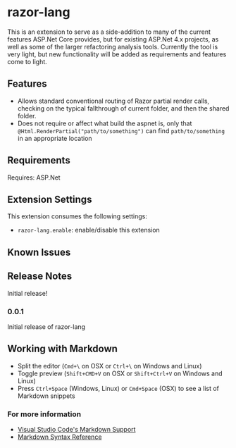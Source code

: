 # razor-lang

This is an extension to serve as a side-addition to many of the current features ASP.Net Core provides, but for existing ASP.Net 4.x projects, as well as some of the larger refactoring analysis tools.  Currently the tool is very light, but new functionality will be added as requirements and features come to light.

## Features

* Allows standard conventional routing of Razor partial render calls, checking on the typical fallthrough of current folder, and then the shared folder.
* Does not require or affect what build the aspnet is, only that `@Html.RenderPartial("path/to/something")` can find `path/to/something` in an appropriate location

## Requirements

Requires: ASP.Net

## Extension Settings

This extension consumes the following settings:

* `razor-lang.enable`: enable/disable this extension

## Known Issues



## Release Notes

Initial release!

### 0.0.1

Initial release of razor-lang

## Working with Markdown

* Split the editor (`Cmd+\` on OSX or `Ctrl+\` on Windows and Linux)
* Toggle preview (`Shift+CMD+V` on OSX or `Shift+Ctrl+V` on Windows and Linux)
* Press `Ctrl+Space` (Windows, Linux) or `Cmd+Space` (OSX) to see a list of Markdown snippets

### For more information

* [Visual Studio Code's Markdown Support](http://code.visualstudio.com/docs/languages/markdown)
* [Markdown Syntax Reference](https://help.github.com/articles/markdown-basics/)
